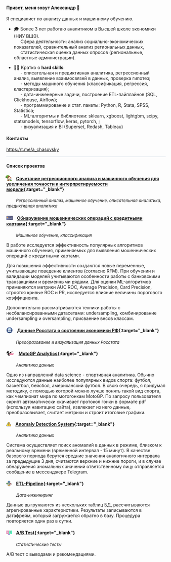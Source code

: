 #### Привет, меня зовут Александр &#x1F44B;

Я специалист по анализу данных и машинному обучению.  
* &#x1F393; Более 3 лет работаю аналитиком в Высшей школе экономики (НИУ ВШЭ).  
&ensp;&ensp;&ensp;Сфера деятельности: анализ социально-экономических показателей, сравнительный анализ региональных данных,  
&ensp;&ensp;&ensp;статистическая оценка данных опросов (региональные, областные администрации).
   
* 👷‍♂️ Кратко о **hard skills**:  
    &ensp;&ensp;&ensp;\- описательная и предиктивная аналитика, регрессионный анализ, выявление взаимосвязей в данных, проверка гипотез;  
    &ensp;&ensp;&ensp;\- методы машиного обучения (классификация, регрессия, кластеризация);  
    &ensp;&ensp;&ensp;\- дата-инженерные задачи, построение ETL-пайплайнов (SQL, Clickhouse, Airflow);  
    &ensp;&ensp;&ensp;\- программирование и стат. пакеты: Python, R, Stata, SPSS, Statistica;  
    &ensp;&ensp;&ensp;\- ML-алгоритмы и библиотеки: sklearn, xgboost, lightgbm, scipy, statsmodels, tensorflow, keras, pytorch, ;  
    &ensp;&ensp;&ensp;\- визуализация и BI (Superset, Redash, Tableau)

#### Контакты

https://t.me/a_chasovsky

<hr style='height:1px;border-width:0;background-color:#DAE2EA'>



#### Список проектов

#### <img src='img/logo-house.png' width='20' style='margin-left:-0.2em;vertical-align:-0.2em;'> &ensp; [Сочетание регрессионного анализа и машинного обучения для увеличения точности и интерпретируемости модели](https://a-chasovsky.github.io/house-prices/){:target="_blank"}

<font size='2'> &ensp; &ensp; &ensp; *Регрессионный анализ, машинное обучение, описательная аналитика, предиктивная аналитика* </font>



#### <img src='img/logo-credit-card.png' width='20' style='vertical-align:-0.28em;'> &ensp; [Обнаружение мошеннических операций с кредитными картами](https://a-chasovsky.github.io/credit-card-fraud-detection/){:target="_blank"}

<font size='2'> &ensp; &ensp; &ensp; *Машинное обучение, классификация* </font>

В работе исследуется эффективность популярных алгоритмов машинного обучения, применяемых для выявления мошеннических операций с кредитными картами. 

Для повышения эффективности создаются новые переменные, учитывающие поведение клиентов (согласно RFM). При обучении и валидации моделей учитываются особенности работы с банковскими транзакциями и временными рядами. Для оценки ML-алгоритмов применяются метрики AUC ROC, Average Precision, Card Precision, строятся кривые ROC и PR, исследуется влияние величины порогового коэффициента. 

Дополнительно рассматриваются техники работы с несбалансированными датасетами: undersampling, комбинирование undersampling и oversampling, присваение весов классам. 

#### <img src='img/logo-economics.png' width='20' style='vertical-align:-0.28em;'> &ensp; [Данные Росстата о состоянии экономики РФ](https://a-chasovsky.github.io/economics-rus/){:target="_blank"}

<font size='2'> &ensp; &ensp; &ensp; *Преобразование и визуализация данных Росстата* </font>





#### <img src='img/logo-motogp.png' width='25' style='vertical-align:-0.12em;'> &ensp; [MotoGP Analytics](https://a-chasovsky.github.io/motogp-analytics/){:target="_blank"}

<font size='2'> &ensp; &ensp; &ensp; *Аналитика данных* </font>

Одно из направлений data science - спортивная аналитика. Обычно исследуются данные наиболее популярных видов спорта: футбол, баскетбол, бейсбол, американский футбол. В свою очередь, я придумал методику, с помощью которой можно лучше понять такой вид спорта, как чемпионат мира по мотогонкам MotoGP. По запросу пользователя скрипт автоматически скачивает протокол гонки в формате pdf (используя навигацию сайта), извлекает из него данные, преобразовывает, считает метрики и строит итоговые графики.  

#### <img src='img/logo-alert.png' width='15' style='vertical-align:-0.15em;'> &ensp; [Anomaly Detection System](https://github.com/a-chasovsky/kc_anomaly_detection_system){:target="_blank"}

<font size='2'> &ensp; &ensp; &ensp; *Аналитика данных* </font>

Система осуществляет поиск аномалий в данных в режиме, близком к реальному времени (временной интервал - 15 минут). В качестве базового периода берутся средние значения аналогичного интервала за предыдущие 3 дня, считаются верхние и нижние пороги, и в случае обнаружения аномальных значений ответственному лицу отправляется сообщение в мессенджере Telegram.

#### <img src='img/logo-etl.png' width='17' style='vertical-align:-0.25em;'> &ensp; [ETL-Pipeline](https://github.com/a-chasovsky/kc_etl_pipeline){:target="_blank"}

<font size='2'> &ensp; &ensp; &ensp; *Дата-инжиниринг* </font>

Данные выгружаются из нескольких таблиц БД, рассчитываются агрегированные характеристики. Результаты записываются в датафрейм, который загружается обратно в базу. Процедура повторяется один раз в сутки.

#### <img src='img/logo-ab.png' width='17' style='vertical-align:-0.33em;'> &ensp; [A/B Test](https://github.com/a-chasovsky/kc_ab_testing){:target="_blank"}

<font size='2'> &ensp; &ensp; &ensp; *Статистические тесты* </font>

A/B тест с выводами и рекомендациями.